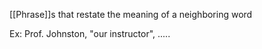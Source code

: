 [[Phrase]]s that restate the meaning of a neighboring word

Ex: Prof. Johnston, "our instructor", .....

